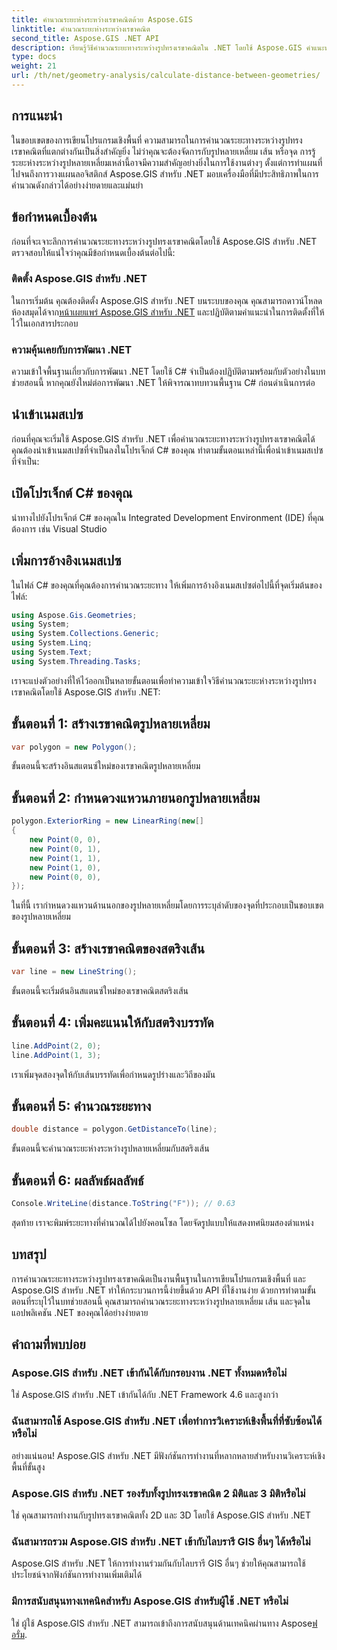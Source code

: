 ```yaml
---
title: คำนวณระยะห่างระหว่างเรขาคณิตด้วย Aspose.GIS
linktitle: คำนวณระยะห่างระหว่างเรขาคณิต
second_title: Aspose.GIS .NET API
description: เรียนรู้วิธีคำนวณระยะทางระหว่างรูปทรงเรขาคณิตใน .NET โดยใช้ Aspose.GIS คำแนะนำทีละขั้นตอนพร้อมตัวอย่างโค้ด ปรับปรุงแอปพลิเคชันเชิงพื้นที่ของคุณ
type: docs
weight: 21
url: /th/net/geometry-analysis/calculate-distance-between-geometries/
---
```

## การแนะนำ
ในขอบเขตของการเขียนโปรแกรมเชิงพื้นที่ ความสามารถในการคำนวณระยะทางระหว่างรูปทรงเรขาคณิตที่แตกต่างกันเป็นสิ่งสำคัญยิ่ง ไม่ว่าคุณจะต้องจัดการกับรูปหลายเหลี่ยม เส้น หรือจุด การรู้ระยะห่างระหว่างรูปหลายเหลี่ยมเหล่านี้อาจมีความสำคัญอย่างยิ่งในการใช้งานต่างๆ ตั้งแต่การทำแผนที่ไปจนถึงการวางแผนลอจิสติกส์ Aspose.GIS สำหรับ .NET มอบเครื่องมือที่มีประสิทธิภาพในการคำนวณดังกล่าวได้อย่างง่ายดายและแม่นยำ
## ข้อกำหนดเบื้องต้น
ก่อนที่จะเจาะลึกการคำนวณระยะทางระหว่างรูปทรงเรขาคณิตโดยใช้ Aspose.GIS สำหรับ .NET ตรวจสอบให้แน่ใจว่าคุณมีข้อกำหนดเบื้องต้นต่อไปนี้:
### ติดตั้ง Aspose.GIS สำหรับ .NET
 ในการเริ่มต้น คุณต้องติดตั้ง Aspose.GIS สำหรับ .NET บนระบบของคุณ คุณสามารถดาวน์โหลดห้องสมุดได้จาก[หน้าเผยแพร่ Aspose.GIS สำหรับ .NET](https://releases.aspose.com/gis/net/) และปฏิบัติตามคำแนะนำในการติดตั้งที่ให้ไว้ในเอกสารประกอบ
### ความคุ้นเคยกับการพัฒนา .NET
ความเข้าใจพื้นฐานเกี่ยวกับการพัฒนา .NET โดยใช้ C# จำเป็นต้องปฏิบัติตามพร้อมกับตัวอย่างในบทช่วยสอนนี้ หากคุณยังใหม่ต่อการพัฒนา .NET ให้พิจารณาทบทวนพื้นฐาน C# ก่อนดำเนินการต่อ

## นำเข้าเนมสเปซ
ก่อนที่คุณจะเริ่มใช้ Aspose.GIS สำหรับ .NET เพื่อคำนวณระยะทางระหว่างรูปทรงเรขาคณิตได้ คุณต้องนำเข้าเนมสเปซที่จำเป็นลงในโปรเจ็กต์ C# ของคุณ ทำตามขั้นตอนเหล่านี้เพื่อนำเข้าเนมสเปซที่จำเป็น:
## เปิดโปรเจ็กต์ C# ของคุณ
นำทางไปยังโปรเจ็กต์ C# ของคุณใน Integrated Development Environment (IDE) ที่คุณต้องการ เช่น Visual Studio
## เพิ่มการอ้างอิงเนมสเปซ
ในไฟล์ C# ของคุณที่คุณต้องการคำนวณระยะทาง ให้เพิ่มการอ้างอิงเนมสเปซต่อไปนี้ที่จุดเริ่มต้นของไฟล์:
```csharp
using Aspose.Gis.Geometries;
using System;
using System.Collections.Generic;
using System.Linq;
using System.Text;
using System.Threading.Tasks;
```

เราจะแบ่งตัวอย่างที่ให้ไว้ออกเป็นหลายขั้นตอนเพื่อทำความเข้าใจวิธีคำนวณระยะห่างระหว่างรูปทรงเรขาคณิตโดยใช้ Aspose.GIS สำหรับ .NET:
## ขั้นตอนที่ 1: สร้างเรขาคณิตรูปหลายเหลี่ยม
```csharp
var polygon = new Polygon();
```
ขั้นตอนนี้จะสร้างอินสแตนซ์ใหม่ของเรขาคณิตรูปหลายเหลี่ยม
## ขั้นตอนที่ 2: กำหนดวงแหวนภายนอกรูปหลายเหลี่ยม
```csharp
polygon.ExteriorRing = new LinearRing(new[]
{
    new Point(0, 0),
    new Point(0, 1),
    new Point(1, 1),
    new Point(1, 0),
    new Point(0, 0),
});
```
ในที่นี้ เรากำหนดวงแหวนด้านนอกของรูปหลายเหลี่ยมโดยการระบุลำดับของจุดที่ประกอบเป็นขอบเขตของรูปหลายเหลี่ยม
## ขั้นตอนที่ 3: สร้างเรขาคณิตของสตริงเส้น
```csharp
var line = new LineString();
```
ขั้นตอนนี้จะเริ่มต้นอินสแตนซ์ใหม่ของเรขาคณิตสตริงเส้น
## ขั้นตอนที่ 4: เพิ่มคะแนนให้กับสตริงบรรทัด
```csharp
line.AddPoint(2, 0);
line.AddPoint(1, 3);
```
เราเพิ่มจุดสองจุดให้กับเส้นบรรทัดเพื่อกำหนดรูปร่างและวิถีของมัน
## ขั้นตอนที่ 5: คำนวณระยะทาง
```csharp
double distance = polygon.GetDistanceTo(line);
```
ขั้นตอนนี้จะคำนวณระยะห่างระหว่างรูปหลายเหลี่ยมกับสตริงเส้น
## ขั้นตอนที่ 6: ผลลัพธ์ผลลัพธ์
```csharp
Console.WriteLine(distance.ToString("F")); // 0.63
```
สุดท้าย เราจะพิมพ์ระยะทางที่คำนวณได้ไปยังคอนโซล โดยจัดรูปแบบให้แสดงทศนิยมสองตำแหน่ง

## บทสรุป
การคำนวณระยะทางระหว่างรูปทรงเรขาคณิตเป็นงานพื้นฐานในการเขียนโปรแกรมเชิงพื้นที่ และ Aspose.GIS สำหรับ .NET ทำให้กระบวนการนี้ง่ายขึ้นด้วย API ที่ใช้งานง่าย ด้วยการทำตามขั้นตอนที่ระบุไว้ในบทช่วยสอนนี้ คุณสามารถคำนวณระยะทางระหว่างรูปหลายเหลี่ยม เส้น และจุดในแอปพลิเคชัน .NET ของคุณได้อย่างง่ายดาย
## คำถามที่พบบ่อย
### Aspose.GIS สำหรับ .NET เข้ากันได้กับกรอบงาน .NET ทั้งหมดหรือไม่
ใช่ Aspose.GIS สำหรับ .NET เข้ากันได้กับ .NET Framework 4.6 และสูงกว่า
### ฉันสามารถใช้ Aspose.GIS สำหรับ .NET เพื่อทำการวิเคราะห์เชิงพื้นที่ที่ซับซ้อนได้หรือไม่
อย่างแน่นอน! Aspose.GIS สำหรับ .NET มีฟังก์ชันการทำงานที่หลากหลายสำหรับงานวิเคราะห์เชิงพื้นที่ขั้นสูง
### Aspose.GIS สำหรับ .NET รองรับทั้งรูปทรงเรขาคณิต 2 มิติและ 3 มิติหรือไม่
ใช่ คุณสามารถทำงานกับรูปทรงเรขาคณิตทั้ง 2D และ 3D โดยใช้ Aspose.GIS สำหรับ .NET
### ฉันสามารถรวม Aspose.GIS สำหรับ .NET เข้ากับไลบรารี GIS อื่นๆ ได้หรือไม่
Aspose.GIS สำหรับ .NET ให้การทำงานร่วมกันกับไลบรารี GIS อื่นๆ ช่วยให้คุณสามารถใช้ประโยชน์จากฟังก์ชันการทำงานเพิ่มเติมได้
### มีการสนับสนุนทางเทคนิคสำหรับ Aspose.GIS สำหรับผู้ใช้ .NET หรือไม่
 ใช่ ผู้ใช้ Aspose.GIS สำหรับ .NET สามารถเข้าถึงการสนับสนุนด้านเทคนิคผ่านทาง Aspose[ฟอรั่ม](https://forum.aspose.com/c/gis/33).